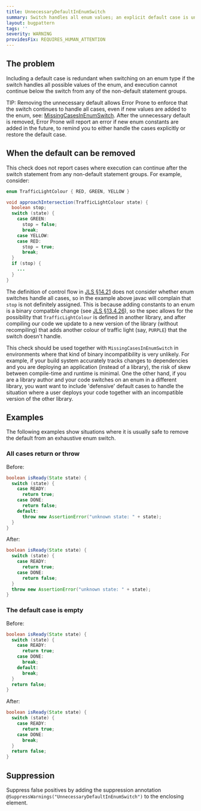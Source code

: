 ```yaml
---
title: UnnecessaryDefaultInEnumSwitch
summary: Switch handles all enum values; an explicit default case is unnecessary and defeats error checking for non-exhaustive switches.
layout: bugpattern
tags: ''
severity: WARNING
providesFix: REQUIRES_HUMAN_ATTENTION
---
```


<!--
*** AUTO-GENERATED, DO NOT MODIFY ***
To make changes, edit the @BugPattern annotation or the explanation in docs/bugpattern.
-->

## The problem
Including a default case is redundant when switching on an enum type if the
switch handles all possible values of the enum, and execution cannot continue
below the switch from any of the non-default statement groups.

TIP: Removing the unnecessary default allows Error Prone to enforce that the
switch continues to handle all cases, even if new values are added to the enum,
see: [MissingCasesInEnumSwitch](MissingCasesInEnumSwitch.md). After the unnecessary
default is removed, Error Prone will report an error if new enum constants are
added in the future, to remind you to either handle the cases explicitly or
restore the default case.

## When the default can be removed

This check does not report cases where execution can continue after the switch
statement from any non-default statement groups. For example, consider:

```java
enum TrafficLightColour { RED, GREEN, YELLOW }

void approachIntersection(TrafficLightColour state) {
  boolean stop;
  switch (state) {
    case GREEN:
      stop = false;
      break;
    case YELLOW:
    case RED:
      stop = true;
      break;
  }
  if (stop) {
    ...
  }
}
```

The definition of control flow in [JLS §14.21] does not consider whether enum
switches handle all cases, so in the example above javac will complain that
`stop` is not definitely assigned. This is because adding constants to an enum
is a binary compatble change (see [JLS §13.4.26]), so the spec allows for the
possibility that `TrafficLightColour` is defined in another library, and after
compiling our code we update to a new version of the library (without
recompiling) that adds another colour of traffic light (say, `PURPLE`) that the
switch doesn't handle.

This check should be used together with `MissingCasesInEnumSwitch` in
environments where that kind of binary incompatibility is very unlikely. For
example, if your build system accurately tracks changes to dependencies and you
are deploying an application (instead of a library), the risk of skew between
compile-time and runtime is minimal. One the other hand, if you are a library
author and your code switches on an enum in a different library, you want want
to include 'defensive' default cases to handle the situation where a user
deploys your code together with an incompatible version of the other library.

[JLS §14.21]: https://docs.oracle.com/javase/specs/jls/se10/html/jls-14.html#jls-14.21
[JLS §13.4.26]: https://docs.oracle.com/javase/specs/jls/se10/html/jls-13.html#jls-13.4.26

## Examples

The following examples show situations where it is usually safe to remove the
default from an exhaustive enum switch.

### All cases return or throw

Before:

```java
boolean isReady(State state) {
  switch (state) {
    case READY:
      return true;
    case DONE:
      return false;
    default:
      throw new AssertionError("unknown state: " + state);
  }
}
```

After:

```java {.good}
boolean isReady(State state) {
  switch (state) {
    case READY:
      return true;
    case DONE:
      return false;
  }
  throw new AssertionError("unknown state: " + state);
}
```

### The default case is empty

Before:

```java
boolean isReady(State state) {
  switch (state) {
    case READY:
      return true;
    case DONE:
      break;
    default:
      break;
  }
  return false;
}
```

After:

```java {.good}
boolean isReady(State state) {
  switch (state) {
    case READY:
      return true;
    case DONE:
      break;
  }
  return false;
}
```

## Suppression
Suppress false positives by adding the suppression annotation `@SuppressWarnings("UnnecessaryDefaultInEnumSwitch")` to the enclosing element.

